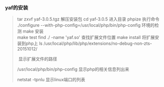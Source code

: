 ### yaf的安装

>tar zxvf yaf-3.0.5.tgz      		解压安装包
> cd yaf-3.0.5                                   进入目录
> phpize                                           执行命令
> ./configure --with-php-config=/usr/local/php/bin/php-config 环境的检测 
> make                                             安装                         
> make test
> find ./ -name 'yaf.so'                    查找扩展文件位置
> make install                                    将扩展安装到php上
> ls /usr/local/php/lib/php/extensions/no-debug-non-zts-20151012/   
>
>​    显示扩展文件的路径
>
>/usr/local/php/bin/php-config    显示php的相关信息列出来
>
>netstat -tpnlu  显示linux端口的列表

